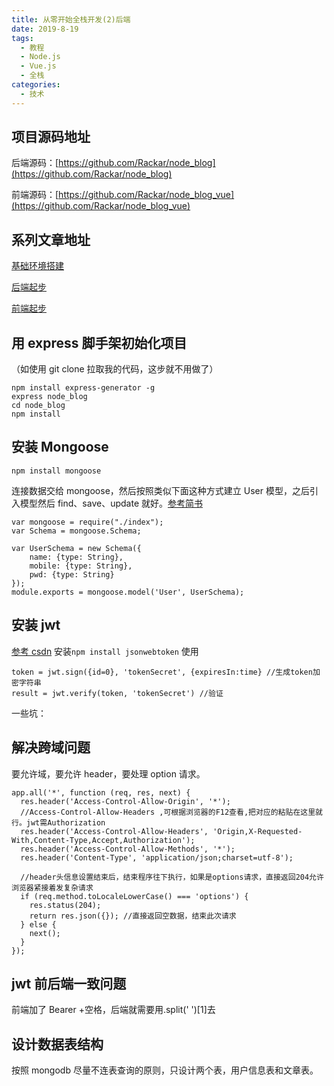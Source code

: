 ```yaml
---
title: 从零开始全栈开发(2)后端
date: 2019-8-19
tags:
  - 教程
  - Node.js
  - Vue.js
  - 全栈
categories:
  - 技术
---
```


## 项目源码地址

后端源码：[https://github.com/Rackar/node_blog](https://github.com/Rackar/node_blog)

前端源码：[https://github.com/Rackar/node_blog_vue](https://github.com/Rackar/node_blog_vue)

## 系列文章地址

[基础环境搭建](./nodeStart1)

[后端起步](./nodeStart2)

[前端起步](./nodeStart3)

## 用 express 脚手架初始化项目

（如使用 git clone 拉取我的代码，这步就不用做了）

```
npm install express-generator -g
express node_blog
cd node_blog
npm install
```

## 安装 Mongoose

```
npm install mongoose
```

连接数据交给 mongoose，然后按照类似下面这种方式建立 User 模型，之后引入模型然后 find、save、update 就好。[参考简书](https://www.jianshu.com/p/b9a8a89f6c9f)

```
var mongoose = require("./index");
var Schema = mongoose.Schema;

var UserSchema = new Schema({
    name: {type: String},
    mobile: {type: String},
    pwd: {type: String}
});
module.exports = mongoose.model('User', UserSchema);
```

## 安装 jwt

[参考 csdn](https://blog.csdn.net/qq_30604453/article/details/85060077)
安装`npm install jsonwebtoken`
使用

```
token = jwt.sign({id=0}, 'tokenSecret', {expiresIn:time} //生成token加密字符串
result = jwt.verify(token, 'tokenSecret') //验证
```

一些坑：

## 解决跨域问题

要允许域，要允许 header，要处理 option 请求。

```
app.all('*', function (req, res, next) {
  res.header('Access-Control-Allow-Origin', '*');
  //Access-Control-Allow-Headers ,可根据浏览器的F12查看,把对应的粘贴在这里就行。jwt需Authorization
  res.header('Access-Control-Allow-Headers', 'Origin,X-Requested-With,Content-Type,Accept,Authorization');
  res.header('Access-Control-Allow-Methods', '*');
  res.header('Content-Type', 'application/json;charset=utf-8');

  //header头信息设置结束后，结束程序往下执行，如果是options请求，直接返回204允许浏览器紧接着发复杂请求
  if (req.method.toLocaleLowerCase() === 'options') {
    res.status(204);
    return res.json({}); //直接返回空数据，结束此次请求
  } else {
    next();
  }
});
```

## jwt 前后端一致问题

前端加了 Bearer +空格，后端就需要用.split(' ')[1]去

## 设计数据表结构

按照 mongodb 尽量不连表查询的原则，只设计两个表，用户信息表和文章表。
